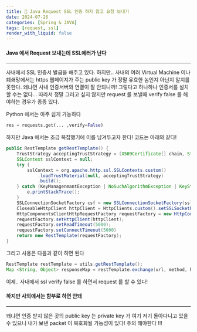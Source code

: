 ```yaml
---
title: 🐥 Java Request SSL 인증 하지 않고 요청 보내기
date: 2024-07-26
categories: [Spring & JAVA]
tags: [request, ssl]
render_with_liquid: false
---
```

#### Java 에서 Request 보내는데 SSL에러가 난다
---
사내에서 SSL 인증서 발급을 해주고 있다. 하지만.. 사내의 여러 Virtual Machine 이나 폐쇄망에서는 https 웹페이지가 주는 public key 가 정말 유효한 놈인지 아닌지 알지를 못한다. 왜냐면 사내 인증서버와 연결이 잘 안되니까! 그렇다고 하나하나 인증서를 설치 할 수는 없다... 따라서 정말 그러고 싶지 않지만 request 를 보낼때 verify false 를 해야하는 경우가 종종 있다.

Python 에서는 아주 쉽게 가능하다
```python
res = requests.get(... ,verify=False)
```

하지만 Java 에서는 조금 복잡했기에 이를 남겨두고자 한다!
코드는 아래와 같다!
```java
public RestTemplate getRestTemplate() {
	TrustStrategy acceptingTrustStrategy = (X509Certificate[] chain, String authType) -> true;
	SSLContext sslContext = null;
	try {
		sslContext = org.apache.http.ssl.SSLContexts.custom()
			.loadTrustMaterial(null, acceptingTrustStrategy)
			.build();
	} catch (KeyManagenmantException | NoSuchAlgorithmException | KeyStoreException e) {
		e.printStackTrace();
	}
	SSLConnectionSocketFactory csf = new SSLConnectionSocketFactory(sslContext, NoopHostnameVerifier.INSTANCE);
	CloseableHttpClient httpClient = HttpClients.custom().setSSLSocketFactory(csf).build();
	HttpComponentsClientHttpRequestFactory requestFactory = new HttpComponentsClientHttpRequestFactory();
	requestFactory.setHttpClient(httpClient);
	requestFactory.setReadTimeout(5000);
	requestFactory.setConnectTimeout(5000)
	return new RestTemplate(requestFactory);
}
```

그리고 사용은 다음과 같이 하면 된다

```java
RestTemplate restTemplate = utils.getRestTemplate();
Map <String, Object> responseMap = restTemplate.exchange(url, method, httpEntity, new ParameterizedTypeReference<Map<String, Object>>() {}).getBody();
```

이제.. 사내에서 ssl verify false 를 하면서 request 를 할 수 있다!

#### 하지만 사외에서는 함부로 하면 안돼
---
왜냐면 인증 받지 않은 곳의 public key 는 private key 가 여기 저기 돌아다니고 있을 수 있으니 내가 보낸 packet 이 복호화될 가능성이 있다! 주의 해야한다 !!!